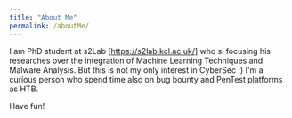 ```yaml
---
title: "About Me"
permalink: /aboutMe/
---
```

I am PhD student at s2Lab [https://s2lab.kcl.ac.uk/] who si focusing his researches over the integration of Machine Learning Techniques and Malware Analysis. But this is not my only interest in CyberSec :)
I'm a curious person who spend time also on bug bounty and PenTest platforms as HTB.


Have fun!